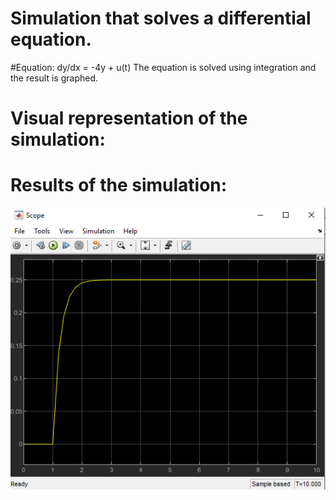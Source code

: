 # Simulation that solves a differential equation.
#Equation: dy/dx = -4y + u(t)
The equation is solved using integration and the result is graphed.

# Visual representation of the simulation:


# Results of the simulation:
![Results](https://github.com/walrider3/simlinkProjects-simlulations/blob/e21775e0ced7b1fdd786dacc776cddad2b47de44/Integration%20solver%20simulation/Integration%20solver/simualtion%20results.PNG)
